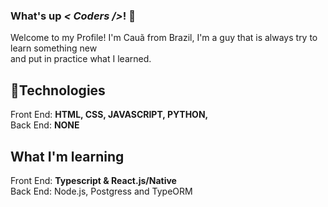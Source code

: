 ### What's up <i>< Coders /></i>! 👋
Welcome to my Profile! I'm Cauã from Brazil, I'm a guy that is always try to learn something new <br>
and put in practice what I learned.

## 💫Technologies

Front End: <strong>HTML, CSS, JAVASCRIPT, PYTHON,</strong> <br>
Back End: <strong>NONE</strong>

## What I'm learning

Front End: <strong> Typescript & React.js/Native </strong> <br>
Back  End: <strnog> Node.js, Postgress and TypeORM</strong>

